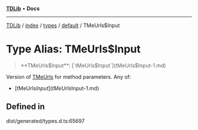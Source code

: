 [**TDLib**](../../../../../../README.md) • **Docs**

***

[TDLib](../../../../../../modules.md) / [index](../../../../../README.md) / [types](../../../README.md) / [default](../README.md) / TMeUrls$Input

# Type Alias: TMeUrls$Input

> **TMeUrls$Input**: [`tMeUrls$Input`](tMeUrls$Input-1.md)

Version of [TMeUrls](TMeUrls.md) for method parameters.
Any of:
- [tMeUrls$Input](tMeUrls$Input-1.md)

## Defined in

dist/generated/types.d.ts:65697
